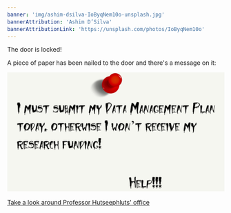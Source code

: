 ```yaml
---
banner: 'img/ashim-dsilva-IoByqNem10o-unsplash.jpg'
bannerAttribution: 'Ashim D’Silva'
bannerAttributionLink: 'https://unsplash.com/photos/IoByqNem10o'
---
```


The door is locked!

A piece of paper has been nailed to the door and there's a message on it:

!["I must submit my data management plan today. Otherwise I won't receive my research funding!"](./note.png)

[Take a look around Professor Hutseephluts' office](/office/)
